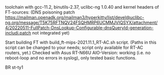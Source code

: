 toolchain with gcc-11.2, binutils-2.37, uclibc-ng 1.0.40 and kernel headers of FT-sources:
(DNS poisoning patch https://mailman.openadk.org/mailman3/hyperkitty/list/devel@uclibc-ng.org/message/T5K75RFTNQV24FSQHMRP6UCMMJVIQSYX/attachment/4/20220511-FullPatch-DnsLookup-Configurable-dnsQueryId-generation-includi.patch not integrated yet)

Start building FT with build_ft-mips-2021.11.1_RT-AC.sh script. (Paths in this script can be changed to your needs; script only available for RT-AC routers, yet.) 
Checked with Asus RT-N66U AIO-Version: working (i.e. no reboot-loop and no errors in syslog), only tested basic functions.

BR
st-ty1
